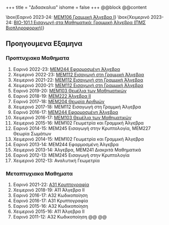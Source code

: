 +++
title = "Διδασκαλια"
ishome = false
+++
@@block
@@content

\box{Εαρινό 2023-24: [ΜΕΜ106 Γραμμική Άλγεβρα Ι](https://polyhedron.math.uoc.gr/2223/moodle/course/view.php?id=46)}
\box{Χειμερινό 2023-24: [ΒΙΟ-101.1 Εισαγωγή στα Μαθηματικά: Γραμμική Άλγεβρα (ΠΜΣ Βιοπληροφορική)](https://polyhedron.math.uoc.gr/2223/moodle/course/view.php?id=38)}

## Προηγουμενα Εξαμηνα

### Προπτυχιακα Μαθηματα
1. Εαρινό 2022-23: [ΜΕΜ244 Εφαρμοσμένη Άλγεβρα](https://polyhedron.math.uoc.gr/2223/moodle/course/view.php?id=21#section-0)
1. Χειμερινό 2022-23: [ΜΕΜ112 Εισαγωγή στη Γραμμική Άλγεβρα](https://polyhedron.math.uoc.gr/2223/moodle/course/view.php?id=4)
1. Χειμερινό 2021-22: [ΜΕΜ112 Εισαγωγή στη Γραμμική Άλγεβρα](https://polyhedron.math.uoc.gr/2122/moodle/course/view.php?id=16)
1. Χειμερινό 2020-21: [ΜΕΜ112 Εισαγωγή στη Γραμμική Άλγεβρα](https://elearn.uoc.gr/course/view.php?id=2494)
1. Εαρινό 2019-20: [ΜΕΜ103 Θεμέλια των Μαθηματικών](https://polyhedron.math.uoc.gr/1920/moodle/course/view.php?id=8)
1. Εαρινό 2018-19: [ΜΕΜ222 Άλγεβρα ΙΙ](https://polyhedron.math.uoc.gr/1819/moodle/course/view.php?id=16)
1. Εαρινό 2017-18: [ΜΕΜ204 Θεωρία Αριθμών](https://polyhedron.math.uoc.gr/1718/moodle/course/view.php?id=8)
1. Χειμερινό 2017-18: ΜΕΜ112 Εισαγωγή στη Γραμμκή Άλγεβρα
1. Εαρινό 2016-17: [ΜΕΜ244 Εφαρμοσμένη Άλγεβρα](http://euler.math.uoc.gr/~moodle/moodle1617/course/view.php?id=8)
1. Χειμερινό 2016-17: [ΜΕΜ103 Θεμέλια των Μαθηματικών](http://euler.math.uoc.gr/~moodle/moodle1617/course/view.php?id=2)
1. Χειμερινό 2015-16: ΜΕΜ102 Γεωμετρία και Γραμμική Άλγεβρα
1. Εαρινό 2014-15: ΜΕΜ245 Εισαγωγή στην Κρυπτολογία,  ΜΕΜ227 Θεωρία Σωμάτων
1. Χειμερινό 2014-15: ΜΕΜ102 Γεωμετρία και Γραμμική Άλγεβρα
1. Εαρινό 2013-14: ΜΕΜ244 Εφαρμοσμένη Άλγεβρα
1. Χειμερινό 2013-14: Άλγεβρα, ΜΕΜ241 Διακριτά Μαθηματικά
1. Εαρινό 2012-13: ΜΕΜ245 Εισαγωγή στην Κρυπτολογία
1. Χειμερινό 2012-13: Αναλυτική Γεωμετρία

### Μεταπτυχιακα Μαθηματα
1. Εαρινό 2021-22: [Α31 Κρυπτογραφία](/content/teaching/cryptography/)
1. Χειμερινό 2018-19: Α11 Άλγεβρα ΙΙ
1. Εαρινό 2016-17: Α32 Κωδικοποίηση
1. Εαρινό 2016-17: Α31 Κρυπτογραφία
1. Εαρινό 2015-16: Α32 Κωδικοποίηση
1. Χειμερινό 2015-16: Α11 Άλγεβρα ΙΙ
1. Εαρινό 2011-12: Α32 Κωδικοποίηση
@@
@@

